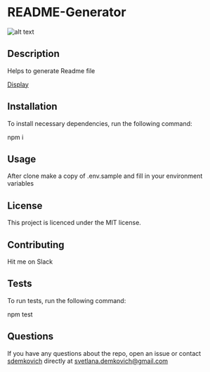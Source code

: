
  # README-Generator

  ![alt text](https://img.shields.io/badge/license-MIT-blue) 

  ## Description
  Helps to generate Readme file

  [Display](https://giphy.com/gifs/YmPXTojReJhXgxxGzk/html5)


  ## Installation
  To install necessary dependencies, run the following command:

  npm i

  ## Usage
  After clone make a copy of .env.sample and fill in your environment variables

  ## License
  This project is licenced under the MIT license.

  ## Contributing
  Hit me on Slack

  ## Tests
  To run tests, run the following command:

  npm test

  ## Questions
  If you have any questions about the repo, open an issue or contact [sdemkovich](https://github.com/sdemkovich) directly at svetlana.demkovich@gmail.com

  